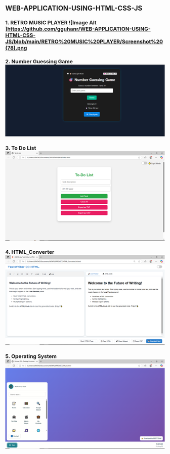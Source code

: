 ## WEB-APPLICATION-USING-HTML-CSS-JS 
### 1. RETRO MUSIC PLAYER ![Image Alt ]https://github.com/gguhanr/WEB-APPLICATION-USING-HTML-CSS-JS/blob/main/RETRO%20MUSIC%20PLAYER/Screenshot%20(78).png
### 2. Number Guessing Game ![Image Alt ](https://github.com/gguhanr/WEB-APPLICATION-USING-HTML-CSS-JS/blob/913b765cfae0679d61500f95b0b2a9c111a285b3/Number%20Guessing%20Game/Screenshot%202025-07-02%20225148.png)
### 3. To Do List ![Image Alt ](https://github.com/gguhanr/WEB-APPLICATION-USING-HTML-CSS-JS/blob/main/To%20Do%20List/Screenshot%20(47).png)
### 4. HTML_Converter ![Image Alt ](https://github.com/gguhanr/WEB-APPLICATION-USING-HTML-CSS-JS/blob/main/HTML_Converter/Screenshot%20(75).png)
### 5. Operating System ![Image Alt ](https://github.com/gguhanr/WEB-APPLICATION-USING-HTML-CSS-JS/blob/main/OS/Screenshot%20(77).png)

